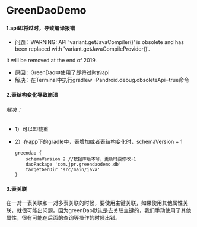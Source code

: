 # GreenDaoDemo
#### 1.api即将过时，导致编译报错

- 问题：WARNING: API 'variant.getJavaCompiler()' is obsolete and has been replaced with 'variant.getJavaCompileProvider()'.

It will be removed at the end of 2019.

- 原因：GreenDao中使用了即将过时的api
- 解决：在Terminal中执行gradlew -Pandroid.debug.obsoleteApi=true命令

#### 2.表结构变化导致崩溃

###### 解决：
- 1）可以卸载重
- 2）在app下的gradle中，表增加或者表结构变化时，schemaVersion + 1

      greendao {
          schemaVersion 2 //数据库版本号，更新时要修改+1
          daoPackage 'com.jpr.greendaodemo.db'
          targetGenDir 'src/main/java'
      }

#### 3.表关联

在一对一表关联和一对多表关联的时候，要使用主键关联，如果使用其他属性关联，就很可能出问题。因为greenDao默认是去关联主键的，我们手动使用了其他属性，很有可能在后面的查询等操作的时候出错。


